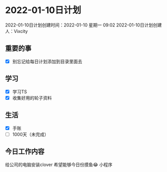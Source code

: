 # 2022-01-10日计划

2022-01-10日计划创建时间：2022-01-10 星期一  09:02
2022-01-10日计划创建人：Vixcity

## 重要的事
- [x] 别忘记给每日计划添加到目录里面去

## 学习
- [x] 学习TS
- [x] 收集好用的轮子资料

## 生活
- [x] 手账
- [ ] 1000天（未完成）

## 今日工作内容
给公司的电脑安装clover
希望能够今日份摸鱼😂
小程序